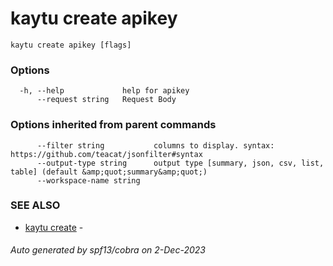 # kaytu create apikey



```
kaytu create apikey [flags]
```

### Options

```
  -h, --help             help for apikey
      --request string   Request Body
```

### Options inherited from parent commands

```
      --filter string           columns to display. syntax: https://github.com/teacat/jsonfilter#syntax
      --output-type string      output type [summary, json, csv, list, table] (default &amp;quot;summary&amp;quot;)
      --workspace-name string   
```

### SEE ALSO

* [kaytu create](kaytu_create)	 - 

###### Auto generated by spf13/cobra on 2-Dec-2023
